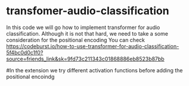 # transfomer-audio-classification
In this code we will go how to implement transformer for audio classification. Although it is not that hard, we need to take a some consideration for the positional encoding
You can check https://codeburst.io/how-to-use-transformer-for-audio-classification-5f4bc0d0c1f0?source=friends_link&sk=9fd73c211343c01868886eb8523b87bb

#In the extension we try different activation functions before adding the positional encoindg


